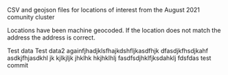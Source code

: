 CSV and geojson files for locations of interest from the August 2021 comunity cluster

Locations have been machine geocoded. If the location does not match the address the address is correct.

Test data
Test data2
againfjhadjklsfhajkdshfljkasdfhjk
dfasdjkfhsdjkahf asdkjfhjasdkhl jk
kjlkjljk
jhklhk hkjhklhlj
fasdfsdjhklfjksdahklj
fdsfdas
test commit